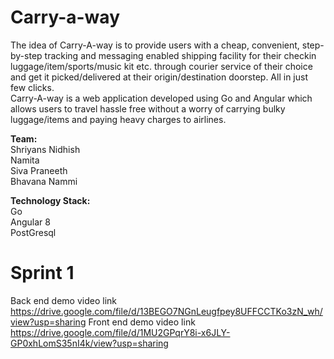 # Carry-a-way
The idea of Carry-A-way is to provide users with a cheap, convenient, step-by-step tracking and messaging enabled shipping facility for their checkin luggage/item/sports/music kit etc. through courier service of their choice and get it picked/delivered at their origin/destination doorstep. All in just few clicks.<br/>
Carry-A-way is a web application developed using Go and Angular which allows users to travel hassle free without a worry of carrying bulky luggage/items and paying heavy charges to airlines.

**Team:**<br/>
Shriyans Nidhish<br/>
Namita<br/>
Siva Praneeth<br/>
Bhavana Nammi<br/>

**Technology Stack:**<br/>
Go<br/>
Angular 8<br/>
PostGresql

# Sprint 1 
Back end demo video link https://drive.google.com/file/d/13BEGO7NGnLeugfpey8UFFCCTKo3zN_wh/view?usp=sharing
Front end demo video link https://drive.google.com/file/d/1MU2GPqrY8i-x6JLY-GP0xhLomS35nI4k/view?usp=sharing
